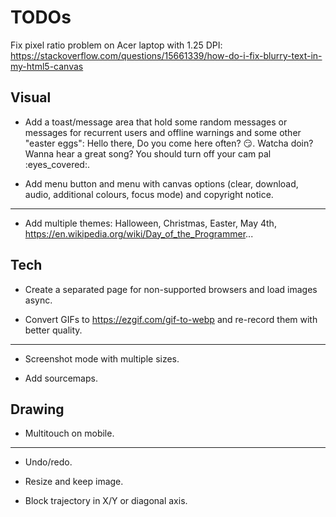 TODOs
=====

Fix pixel ratio problem on Acer laptop with 1.25 DPI: https://stackoverflow.com/questions/15661339/how-do-i-fix-blurry-text-in-my-html5-canvas


Visual
------

- Add a toast/message area that hold some random messages or messages for recurrent users and offline warnings and some other "easter eggs": Hello there,  Do you come here often? :smirk:. Watcha doin? Wanna hear a great song? You should turn off your cam pal :eyes_covered:.

- Add menu button and menu with canvas options (clear, download, audio, additional colours, focus mode) and copyright notice.

----

- Add multiple themes: Halloween, Christmas, Easter, May 4th, https://en.wikipedia.org/wiki/Day_of_the_Programmer...


Tech
----

- Create a separated page for non-supported browsers and load images async.

- Convert GIFs to https://ezgif.com/gif-to-webp and re-record them with better quality.

----

- Screenshot mode with multiple sizes.

- Add sourcemaps.


Drawing
-------

- Multitouch on mobile.

----

- Undo/redo.

- Resize and keep image.

- Block trajectory in X/Y or diagonal axis.
